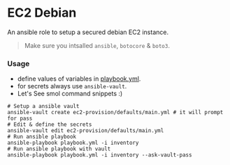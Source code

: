 # EC2 Debian

An ansible role to setup a secured debian EC2 instance.

> Make sure you intsalled `ansible`, `botocore` & `boto3`.

### Usage

- define values of variables in [playbook.yml](./playbook.yml).
- for secrets always use `ansible-vault`.
- Let's See smol command snippets :)

```shell
# Setup a ansible vault
ansible-vault create ec2-provision/defaults/main.yml # it will prompt for pass
# Edit & define the secrets
ansible-vault edit ec2-provision/defaults/main.yml
# Run ansible playbook
ansible-playbook playbook.yml -i inventory
# Run ansible playbook with vault
ansible-playbook playbook.yml -i inventory --ask-vault-pass
```

